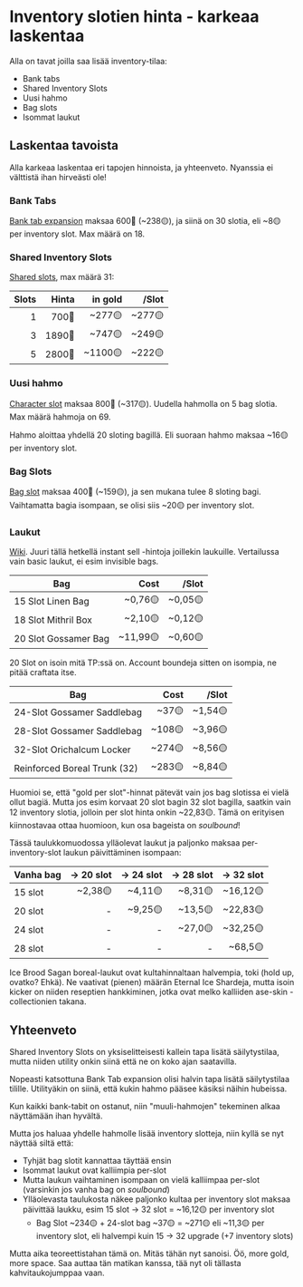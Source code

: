 # Inventory slotien hinta - karkeaa laskentaa

Alla on tavat joilla saa lisää inventory-tilaa:

- Bank tabs
- Shared Inventory Slots
- Uusi hahmo
- Bag slots
- Isommat laukut

## Laskentaa tavoista

Alla karkeaa laskentaa eri tapojen hinnoista, ja yhteenveto. Nyanssia ei välttistä ihan hirveästi ole!

### Bank Tabs

[Bank tab expansion](https://wiki.guildwars2.com/wiki/Bank_Tab_Expansion)
maksaa 600💎 (~238🟡), ja siinä on 30 slotia, eli ~8🟡 per inventory slot. Max määrä on 18.

### Shared Inventory Slots

[Shared slots](https://wiki.guildwars2.com/wiki/Shared_Inventory_Slot), max määrä 31:

| Slots | Hinta | in gold | /Slot |
|--:|--:|--:|--:|
| 1 | 700💎 | ~277🟡 | ~277🟡 |
| 3 | 1890💎 | ~747🟡 | ~249🟡 |
| 5 | 2800💎 | ~1100🟡 | ~222🟡 |

### Uusi hahmo

[Character slot](https://wiki.guildwars2.com/wiki/Character_Slot_Expansion)
maksaa 800💎 (~317🟡). Uudella hahmolla on 5 bag slotia. Max määrä hahmoja on 69.

Hahmo aloittaa yhdellä 20 sloting bagillä. Eli suoraan hahmo maksaa ~16🟡 per inventory slot.

### Bag Slots

[Bag slot](https://wiki.guildwars2.com/wiki/Bag_Slot_Expansion) maksaa 400💎 (~159🟡), ja sen mukana tulee 8 sloting bagi.
Vaihtamatta bagia isompaan, se olisi siis ~20🟡 per inventory slot.

### Laukut

[Wiki](https://wiki.guildwars2.com/wiki/Bag). Juuri tällä hetkellä instant sell -hintoja joillekin laukuille. Vertailussa vain basic laukut, ei esim invisible bags.

| Bag | Cost | /Slot |
|-----|-----:|------:|
| 15 Slot Linen Bag | ~0,76🟡 | ~0,05🟡 |
| 18 Slot Mithril Box | ~2,10🟡 | ~0,12🟡 |
| 20 Slot Gossamer Bag | ~11,99🟡 | ~0,60🟡 |

20 Slot on isoin mitä TP:ssä on. Account boundeja sitten on isompia, ne pitää craftata itse.

| Bag | Cost | /Slot |
|-----|-----:|------:|
| 24-Slot Gossamer Saddlebag | ~37🟡 | ~1,54🟡 |
| 28-Slot Gossamer Saddlebag | ~108🟡 | ~3,96🟡 |
| 32-Slot Orichalcum Locker | ~274🟡 | ~8,56🟡 |
| Reinforced Boreal Trunk (32) | ~283🟡 | ~8,84🟡 |

Huomioi se, että "gold per slot"-hinnat pätevät vain jos bag slotissa ei vielä ollut bagiä.
Mutta jos esim korvaat 20 slot bagin 32 slot bagilla, saatkin vain 12 inventory slotia, jolloin per slot hinta onkin ~22,83🟡.
Tämä on erityisen kiinnostavaa ottaa huomioon, kun osa bageista on _soulbound_!

Tässä taulukkomuodossa ylläolevat laukut ja paljonko maksaa per-inventory-slot laukun päivittäminen isompaan:

| Vanha bag | -> 20 slot | -> 24 slot | -> 28 slot | -> 32 slot |
|---|--:|--:|---:|--:|
| 15 slot | ~2,38🟡 | ~4,11🟡 | ~8,31🟡 | ~16,12🟡 |
| 20 slot | -       | ~9,25🟡 | ~13,5🟡 | ~22,83🟡 |
| 24 slot | -       | -        | ~27,0🟡 | ~32,25🟡 |
| 28 slot | -       | -        | -        | ~68,5🟡 |

Ice Brood Sagan boreal-laukut ovat kultahinnaltaan halvempia, toki (hold up, ovatko? Ehkä). Ne vaativat (pienen) määrän Eternal Ice Shardeja, mutta isoin
kicker on niiden reseptien hankkiminen, jotka ovat melko kalliiden ase-skin -collectionien takana.

## Yhteenveto

Shared Inventory Slots on yksiselitteisesti kallein tapa lisätä säilytystilaa, mutta niiden utility onkin siinä että ne on koko ajan saatavilla.

Nopeasti katsottuna Bank Tab expansion olisi halvin tapa lisätä säilytystilaa tilille. Utilityäkin on siinä, että kukin hahmo pääsee käsiksi näihin hubeissa.

Kun kaikki bank-tabit on ostanut, niin "muuli-hahmojen" tekeminen alkaa näyttämään ihan hyvältä. 

Mutta jos haluaa yhdelle hahmolle lisää inventory slotteja, niin kyllä se nyt näyttää siltä että:

* Tyhjät bag slotit kannattaa täyttää ensin
* Isommat laukut ovat kalliimpia per-slot
* Mutta laukun vaihtaminen isompaan on vielä kalliimpaa per-slot (varsinkin jos vanha bag on _soulbound_)
* Ylläolevasta taulukosta näkee paljonko kultaa per inventory slot maksaa päivittää laukku, esim 15 slot -> 32 slot = ~16,12🟡 per inventory slot
  * Bag Slot ~234🟡 + 24-slot bag ~37🟡 = ~271🟡 eli ~11,3🟡 per inventory slot, eli halvempi kuin 15 -> 32 upgrade (+7 inventory slots)

Mutta aika teoreettistahan tämä on. Mitäs tähän nyt sanoisi. Öö, more gold, more space. Saa auttaa tän matikan kanssa, tää nyt oli tällasta kahvitaukojumppaa vaan.

